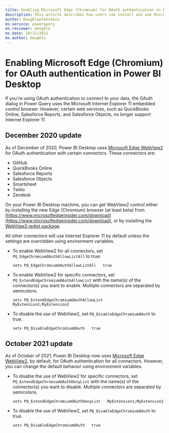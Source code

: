 ```yaml
---
title: Enabling Microsoft Edge (Chromium) for OAuth authentication in Power BI Desktop
description: This article describes how users can install and use Microsoft Edge (Chromium) for OAuth authentication in Power BI Desktop. 
author: DougKlopfenstein
ms.service: powerquery
ms.reviewer: dougklo
ms.date: 10/12/2021
ms.author: dougklo
---
```


# Enabling Microsoft Edge (Chromium) for OAuth authentication in Power BI Desktop

If you're using OAuth authentication to connect to your data, the OAuth dialog in Power Query uses the Microsoft Internet Explorer 11 embedded control browser. However, certain web services, such as QuickBooks Online, Salesforce Reports, and Salesforce Objects, no longer support Internet Explorer 11.

## December 2020 update

As of December of 2020, Power BI Desktop uses [Microsoft Edge WebView2](https://developer.microsoft.com/en-us/microsoft-edge/webview2/) for OAuth authentication with certain connectors. These connectors are:

* GitHub
* QuickBooks Online
* Salesforce Reports
* Salesforce Objects
* Smartsheet
* Twilio
* Zendesk

On your Power BI Desktop machine, you can get WebView2 control either by installing the new Edge (Chromium) browser (at least beta) from [https://www.microsoftedgeinsider.com/download](https://www.microsoftedgeinsider.com/download), or by installing the [WebView2 redist package](https://developer.microsoft.com/microsoft-edge/webview2/#download-section).

All other connectors will use Internet Explorer 11 by default unless the settings are overridden using environment variables.

* To enable WebView2 for all connectors, set `PQ_EdgeChromiumOAuthAllowListAll` to true:

   ```
   setx PQ_EdgeChromiumOAuthAllowListAll   true
   ```

* To enable WebView2 for specific connectors, set `PQ_ExtendEdgeChromiumOAuthAllowList` with the name(s) of the connector(s) you want to enable. Multiple connectors are separated by semicolons.

   ```
   setx PQ_ExtendEdgeChromiumOAuthAllowList   MyExtension1;MyExtension2
   ```

* To disable the use of WebView2, set `PQ_DisableEdgeChromiumOAuth` to true.

   ```
   setx PQ_DisableEdgeChromiumOAuth   true
   ```

## October 2021 update

As of October of 2021, Power BI Desktop now uses [Microsoft Edge WebView2](https://developer.microsoft.com/en-us/microsoft-edge/webview2/), by default, for OAuth authentication for all connectors. However, you can change the default behavior using environment variables.

* To disable the use of WebView2 for specific connectors, set `PQ_ExtendEdgeChromiumOAuthDenyList` with the name(s) of the connector(s) you want to disable. Multiple connectors are separated by semicolons.

   ```
   setx PQ_ExtendEdgeChromiumOAuthDenyList   MyExtension1;MyExtension2
   ```

* To disable the use of WebView2, set `PQ_DisableEdgeChromiumOAuth` to true.

   ```
   setx PQ_DisableEdgeChromiumOAuth   true
   ```
